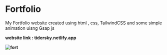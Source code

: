# Fortfolio
My Fortfolio website created using html , css, TailwindCSS and some simple animation uisng Gsap js

<b>website link<b> : tidersky.netlify.app


![fort](https://github.com/PrethamMuthappa/Fortfolio/assets/98420696/745f2094-38fb-49da-9216-f67433d23ad3)
